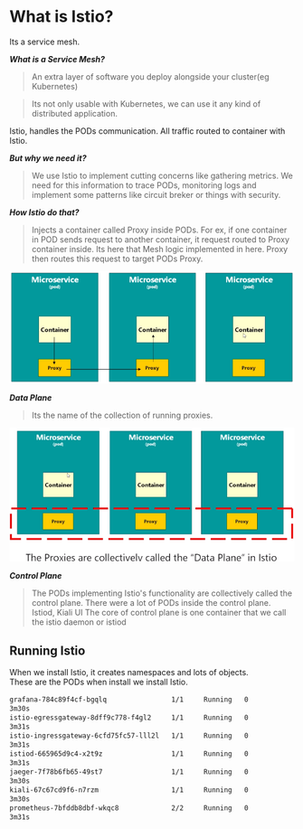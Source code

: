# What is Istio? 
Its a service mesh.<br>

***What is a Service Mesh?***
> An extra layer of software you deploy alongside your cluster(eg Kubernetes) 

> Its not only usable with Kubernetes, we can use it any kind of distributed application.

Istio, handles the PODs communication. All traffic routed to container with Istio.
<br>

***But why we need it?***

> We use Istio to implement cutting concerns like gathering metrics. We need for this information
to trace PODs, monitoring logs and implement some patterns like circuit breker or things with security.

***How Istio do that?***
> Injects a container called Proxy inside PODs. For ex, if one container in POD sends request to
another container, it request routed to Proxy container inside. Its here that Mesh logic implemented
in here. Proxy then routes this request to target PODs Proxy.

![](images/1.PNG)

***Data Plane***
> Its the name of the collection of running proxies.

![](images/2.PNG)

***Control Plane***
> The PODs implementing Istio's functionality are collectively called the control plane.
There were a lot of PODs inside the control plane. Istiod, Kiali UI
The core of control plane is one container that we call the istio daemon or istiod

## Running Istio
When we install Istio, it creates namespaces and lots of objects.
<br>
These are the PODs when install we install Istio.
```
grafana-784c89f4cf-bgqlq                1/1     Running   0          3m30s
istio-egressgateway-8dff9c778-f4gl2     1/1     Running   0          3m31s
istio-ingressgateway-6cfd75fc57-lll2l   1/1     Running   0          3m31s
istiod-665965d9c4-x2t9z                 1/1     Running   0          3m31s
jaeger-7f78b6fb65-49st7                 1/1     Running   0          3m30s
kiali-67c67cd9f6-n7rzm                  1/1     Running   0          3m30s
prometheus-7bfddb8dbf-wkqc8             2/2     Running   0          3m31s
```